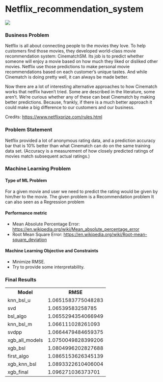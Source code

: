 # Netflix_recommendation_system

<img src='https://camo.githubusercontent.com/48bce498d9b0d5d4e45fa0dd366fa242490328a3/687474703a2f2f7777772e7465636873637269707432342e636f6d2f61646d696e2f55492f6173736574732f696d672f426c6f6773496d6167652f6e6574666c69782d712e6a7067'>

### Business Problem
Netflix is all about connecting people to the movies they love. To help customers find those movies, they developed world-class movie recommendation system: CinematchSM. Its job is to predict whether someone will enjoy a movie based on how much they liked or disliked other movies. Netflix use those predictions to make personal movie recommendations based on each customer’s unique tastes. And while Cinematch is doing pretty well, it can always be made better.

Now there are a lot of interesting alternative approaches to how Cinematch works that netflix haven’t tried. Some are described in the literature, some aren’t. We’re curious whether any of these can beat Cinematch by making better predictions. Because, frankly, if there is a much better approach it could make a big difference to our customers and our business.

Credits: https://www.netflixprize.com/rules.html

### Problem Statement

Netflix provided a lot of anonymous rating data, and a prediction accuracy bar that is 10% better than what Cinematch can do on the same training data set. (Accuracy is a measurement of how closely predicted ratings of movies match subsequent actual ratings.)

### Machine Learning Problem

#### Type of ML Problem
For a given movie and user we need to predict the rating would be given by him/her to the movie. 
The given problem is a Recommendation problem 
It can also seen as a Regression problem 

#### Performance metric 
- Mean Absolute Percentage Error: https://en.wikipedia.org/wiki/Mean_absolute_percentage_error
- Root Mean Square Error: https://en.wikipedia.org/wiki/Root-mean-square_deviation

#### Machine Learning Objective and Constraints 
- Minimize RMSE.
- Try to provide some interpretability.

### Final Results
<table>
  <tr><th>Model</th><th>RMSE</th><tr>
  <tr><td>knn_bsl_u</td><td>1.0651583775048283</td></tr>
  <tr><td>svd</td><td>1.06539583258785</td></tr>
  <tr><td>bsl_algo</td><td>1.0655294354066949</td></tr>
  <tr><td>knn_bsl_m</td><td>1.066111028261093</td></tr>
  <tr><td>svdpp</td><td>1.0664479484659375</td></tr>
  <tr><td>xgb_all_models</td><td>1.0750049828399206</td></tr>
  <tr><td>xgb_bsl</td><td>1.0804996202827688</td></tr>
  <tr><td>first_algo</td><td>1.0865153626345139</td></tr>
  <tr><td>xgb_knn_bsl</td><td>1.0893322610406004</td></tr>
  <tr><td>xgb_final</td><td>1.096271036373701</td></tr>
</table>
